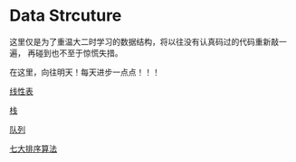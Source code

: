 # Data Strcuture

这里仅是为了重温大二时学习的数据结构，将以往没有认真码过的代码重新敲一遍， 再碰到也不至于惊慌失措。

在这里，向往明天！每天进步一点点！！！

[线性表](https://blog.csdn.net/qq_38790716/article/details/86360450)

[栈](https://blog.csdn.net/qq_38790716/article/details/86427659)

[队列](https://blog.csdn.net/qq_38790716/article/details/86476798)

[七大排序算法](https://blog.csdn.net/qq_38790716/column/info/32567)